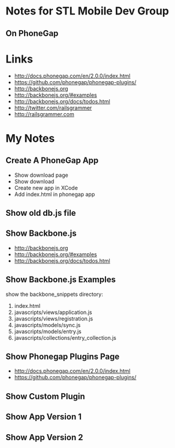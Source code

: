 # Notes for STL Mobile Dev Group

## On PhoneGap

# Links

* http://docs.phonegap.com/en/2.0.0/index.html
* https://github.com/phonegap/phonegap-plugins/
* http://backbonejs.org
* http://backbonejs.org/#examples
* http://backbonejs.org/docs/todos.html
* http://twitter.com/railsgrammer
* http://railsgrammer.com

# My Notes

## Create A PhoneGap App

* Show download page
* Show download
* Create new app in XCode
* Add index.html in phonegap app

## Show old db.js file

## Show Backbone.js

* http://backbonejs.org
* http://backbonejs.org/#examples
* http://backbonejs.org/docs/todos.html

## Show Backbone.js Examples

show the backbone_snippets directory:

1. index.html
2. javascripts/views/application.js
3. javascripts/views/registration.js
6. javascripts/models/sync.js
7. javascripts/models/entry.js
7. javascripts/collections/entry_collection.js

## Show Phonegap Plugins Page

* http://docs.phonegap.com/en/2.0.0/index.html
* https://github.com/phonegap/phonegap-plugins/

## Show Custom Plugin

## Show App Version 1

## Show App Version 2